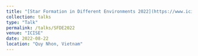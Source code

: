 ```yaml
---
title: "[Star Formation in Different Environments 2022](https://www.icisequynhon.com/conferences/2022/SFDE/accommodation.html)"
collection: talks
type: "Talk"
permalink: /talks/SFDE2022
venue: "ICISE"
date: 2022-08-22
location: "Quy Nhon, Vietnam"
---
```


